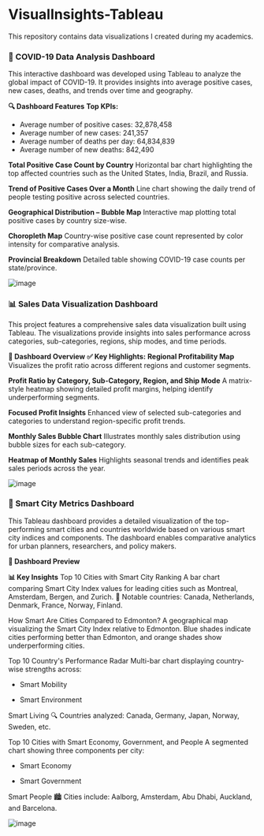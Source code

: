 # VisualInsights-Tableau
This repository contains data visualizations I created during my academics.

### 🦠 COVID-19 Data Analysis Dashboard
This interactive dashboard was developed using Tableau to analyze the global impact of COVID-19. It provides insights into average positive cases, new cases, deaths, and trends over time and geography.

**🔍 Dashboard Features**
**Top KPIs:**
- Average number of positive cases: 32,878,458
- Average number of new cases: 241,357
- Average number of deaths per day: 64,834,839
- Average number of new deaths: 842,490

**Total Positive Case Count by Country**
Horizontal bar chart highlighting the top affected countries such as the United States, India, Brazil, and Russia.

**Trend of Positive Cases Over a Month**
Line chart showing the daily trend of people testing positive across selected countries.

**Geographical Distribution – Bubble Map**
Interactive map plotting total positive cases by country size-wise.

**Choropleth Map**
Country-wise positive case count represented by color intensity for comparative analysis.

**Provincial Breakdown**
Detailed table showing COVID-19 case counts per state/province.

![image](https://github.com/user-attachments/assets/212d9996-aaa4-4a0e-b37f-e9b7073a0c44)



### 📊 **Sales Data Visualization Dashboard**

This project features a comprehensive sales data visualization built using Tableau. The visualizations provide insights into sales performance across categories, sub-categories, regions, ship modes, and time periods.

**📌 Dashboard Overview**
**✅ Key Highlights:**
**Regional Profitability Map**
Visualizes the profit ratio across different regions and customer segments.

**Profit Ratio by Category, Sub-Category, Region, and Ship Mode**
A matrix-style heatmap showing detailed profit margins, helping identify underperforming segments.

**Focused Profit Insights**
Enhanced view of selected sub-categories and categories to understand region-specific profit trends.

**Monthly Sales Bubble Chart**
Illustrates monthly sales distribution using bubble sizes for each sub-category.

**Heatmap of Monthly Sales**
Highlights seasonal trends and identifies peak sales periods across the year.

![image](https://github.com/user-attachments/assets/d0c65a01-2001-4913-8f20-93a110f210d8)


### 🌆 Smart City Metrics Dashboard
This Tableau dashboard provides a detailed visualization of the top-performing smart cities and countries worldwide based on various smart city indices and components. The dashboard enables comparative analytics for urban planners, researchers, and policy makers.

**📌 Dashboard Preview**

**📊 Key Insights**
Top 10 Cities with Smart City Ranking
A bar chart comparing Smart City Index values for leading cities such as Montreal, Amsterdam, Bergen, and Zurich.
📍 Notable countries: Canada, Netherlands, Denmark, France, Norway, Finland.

How Smart Are Cities Compared to Edmonton?
A geographical map visualizing the Smart City Index relative to Edmonton. Blue shades indicate cities performing better than Edmonton, and orange shades show underperforming cities.

Top 10 Country's Performance Radar
Multi-bar chart displaying country-wise strengths across:

- Smart Mobility

- Smart Environment

Smart Living
🔍 Countries analyzed: Canada, Germany, Japan, Norway, Sweden, etc.

Top 10 Cities with Smart Economy, Government, and People
A segmented chart showing three components per city:

- Smart Economy

- Smart Government

Smart People
🏙 Cities include: Aalborg, Amsterdam, Abu Dhabi, Auckland, and Barcelona.

![image](https://github.com/user-attachments/assets/d76c921b-6d0c-4dd7-a983-c9df255be3c4)



